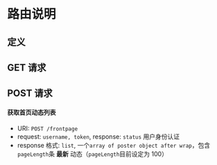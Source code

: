 # 路由说明

## 定义


## GET 请求


## POST 请求


#### 获取首页动态列表
+ URI: `POST /frontpage`
+ request: `username, token`, response: `status` 用户身份认证
+ response 格式: `list`, 一个`array of poster object after wrap`，包含`pageLength`条 **最新** 动态（`pageLength`目前设定为 100）

